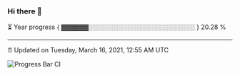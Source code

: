 ### Hi there 👋

⏳ Year progress { ▓▓▓▓▓▓░░░░░░░░░░░░░░░░░░░░░░░░ } 20.28 %

---

⏰ Updated on Tuesday, March 16, 2021, 12:55 AM UTC

![Progress Bar CI](https://github.com/arthurbuhl/arthurbuhl/workflows/Progress%20Bar%20CI/badge.svg)
